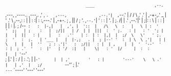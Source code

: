                                                                           
                                       ____                          ,--. 
   ,---,  ,----..      ,---,.        ,'  , `.   ,---,              ,--.'| 
,`--.' | /   /   \   ,'  .' |     ,-+-,.' _ |  '  .' \         ,--,:  : | 
|   :  :|   :     :,---.'   |  ,-+-. ;   , || /  ;    '.    ,`--.'`|  ' : 
:   |  '.   |  ;. /|   |   .' ,--.'|'   |  ;|:  :       \   |   :  :  | | 
|   :  |.   ; /--` :   :  |-,|   |  ,', |  '::  |   /\   \  :   |   \ | : 
'   '  ;;   | ;    :   |  ;/||   | /  | |  |||  :  ' ;.   : |   : '  '; | 
|   |  ||   : |    |   :   .''   | :  | :  |,|  |  ;/  \   \'   ' ;.    ; 
'   :  ;.   | '___ |   |  |-,;   . |  ; |--' '  :  | \  \ ,'|   | | \   | 
|   |  ''   ; : .'|'   :  ;/||   : |  | ,    |  |  '  '--'  '   : |  ; .' 
'   :  |'   | '/  :|   |    \|   : '  |/     |  :  :        |   | '`--'   
;   |.' |   :    / |   :   .';   | |`-'      |  | ,'        '   : |       
'---'    \   \ .'  |   | ,'  |   ;/          `--''          ;   |.'       
          `---`    `----'    '---'                          '---'         
                                                                          

<!--
**iceman-twitch/iceman-twitch** is a ✨ _special_ ✨ repository because its `README.md` (this file) appears on your GitHub profile.

Here are some ideas to get you started:

- 🔭 I’m currently working on ...
- 🌱 I’m currently learning ...
- 👯 I’m looking to collaborate on ...
- 🤔 I’m looking for help with ...
- 💬 Ask me about ...
- 📫 How to reach me: ...
- 😄 Pronouns: ...
- ⚡ Fun fact: ...
-->
